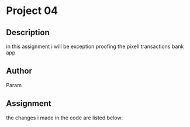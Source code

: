 # Project 04

## Description
in this assignment i will be exception proofing the pixell transactions bank app 


## Author
Param 

## Assignment
the changes i made in the code are listed below:

